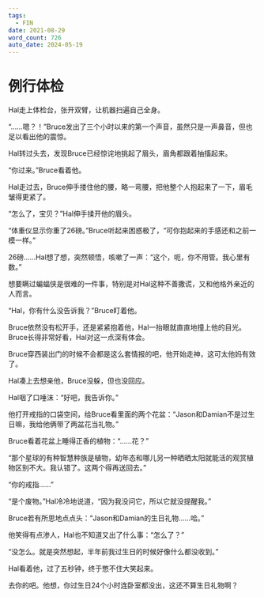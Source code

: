 ```yaml
---
tags:
  - FIN
date: 2021-08-29
word_count: 726
auto_date: 2024-05-19
---
```


# 例行体检

Hal走上体检台，张开双臂，让机器扫遍自己全身。

“……嗯？！”Bruce发出了三个小时以来的第一个声音，虽然只是一声鼻音，但也足以看出他的震惊。

Hal转过头去，发现Bruce已经惊诧地挑起了眉头，眉角都跟着抽搐起来。

“你过来。”Bruce看着他。

Hal走过去，Bruce伸手搂住他的腰，略一弯腰，把他整个人抱起来了一下，眉毛皱得更紧了。

“怎么了，宝贝？”Hal伸手揉开他的眉头。

“体重仪显示你重了26磅。”Bruce听起来困惑极了，“可你抱起来的手感还和之前一模一样。”

26磅……Hal想了想，突然顿悟，咳嗽了一声：“这个，呃，你不用管。我心里有数。”

想要瞒过蝙蝠侠是很难的一件事，特别是对Hal这种不善撒谎，又和他格外亲近的人而言。

“Hal，你有什么没告诉我？”Bruce盯着他。

Bruce依然没有松开手，还是紧紧抱着他，Hal一抬眼就直直地撞上他的目光。Bruce长得非常好看，Hal对这一点深有体会。

Bruce穿西装出门的时候不会都是这么套情报的吧，他开始走神，这可太他妈有效了。

Hal凑上去想亲他，Bruce没躲，但也没回应。

Hal咽了口唾沫：“好吧，我告诉你。”

他打开戒指的口袋空间，给Bruce看里面的两个花盆：“Jason和Damian不是过生日嘛，我给他俩带了两盆花当礼物。”

Bruce看着花盆上睡得正香的植物：“……花？”

“那个星球的有种智慧种族是植物，幼年态和哪儿另一种晒晒太阳就能活的观赏植物区别不大。我认错了。这两个得再送回去。”

“你的戒指……”

“是个废物。”Hal冷冷地说道，“因为我没问它，所以它就没提醒我。”

Bruce若有所思地点点头：“Jason和Damian的生日礼物……哈。”

他笑得有点渗人，Hal也不知道又出了什么事：“怎么了？”

“没怎么。就是突然想起，半年前我过生日的时候好像什么都没收到。”

Hal看着他，过了五秒钟，终于憋不住大笑起来。

去你的吧。他想，你过生日24个小时连卧室都没出，这还不算生日礼物啊？
